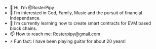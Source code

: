 - 👋 Hi, I’m @RosterPipy
- 👀 I’m interested in God, Family, Music and the pursuit of financial Independance.  
- 🌱 I’m currently learning how to create smart contracts for EVM based block chains.
- 📫 How to reach me: Rosterpipy@gmail.com    
- ⚡ Fun fact: I have been playing guitar for about 20 years! 

<!---
RosterPipy/RosterPipy is a ✨ special ✨ repository because its `README.md` (this file) appears on your GitHub profile.
You can click the Preview link to take a look at your changes.
--->
